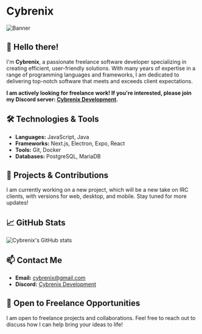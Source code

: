 # Cybrenix

![Banner](https://via.placeholder.com/1000x200.png?text=Cybrenix+-+Freelance+Software+Developer)

## 👋 Hello there!

I'm **Cybrenix**, a passionate freelance software developer specializing in creating efficient, user-friendly solutions. With many years of expertise in a range of programming languages and frameworks, I am dedicated to delivering top-notch software that meets and exceeds client expectations.

**I am actively looking for freelance work! If you're interested, please join my Discord server: [Cybrenix Development](https://discord.gg/xuE7wsypc9).**

## 🛠️ Technologies & Tools

- **Languages:** JavaScript, Java
- **Frameworks:** Next.js, Electron, Expo, React
- **Tools:** Git, Docker
- **Databases:** PostgreSQL, MariaDB

## 🚀 Projects & Contributions

I am currently working on a new project, which will be a new take on IRC clients, with versions for web, desktop, and mobile.
Stay tuned for more updates!

## 📈 GitHub Stats

![Cybrenix's GitHub stats](https://github-readme-stats.vercel.app/api?username=Cybrenix&show_icons=true&theme=radical)

## 📫 Contact Me

- **Email:** cybrenix@gmail.com
- **Discord:** [Cybrenix Development](https://discord.gg/xuE7wsypc9)

## 💼 Open to Freelance Opportunities

I am open to freelance projects and collaborations. Feel free to reach out to discuss how I can help bring your ideas to life!
